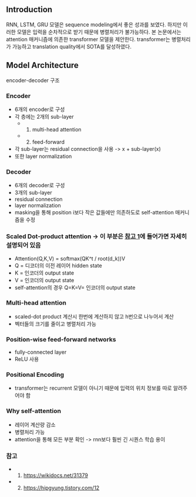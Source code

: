 ## Introduction

RNN, LSTM, GRU 모델은 sequence modeling에서 좋은 성과를 보였다.
하지만 이러한 모델은 입력을 순차적으로 받기 때문에 병렬처리가 불가능하다.
본 논문에서는 attention 매커니즘에 의존한 transformer 모델을 제안한다.
transformer는 병렬처리가 가능하고 translation quality에서 SOTA를 달성하였다. 

## Model Architecture

encoder-decoder 구조

### Encoder
- 6개의 encoder로 구성
- 각 층에는 2개의 sub-layer
  - 1) multi-head attention
  - 2) feed-forward
- 각 sub-layer는 residual connection을 사용 -> x + sub-layer(x)
- 또한 layer normalization

### Decoder
- 6개의 decoder로 구성
- 3개의 sub-layer
- residual connection
- layer normalization
- masking을 통해 position i보다 작은 값들에만 의존하도로 self-attention 매커니즘을 수정

### Scaled Dot-product attention -> 이 부분은 [참고 1](https://wikidocs.net/31379)에 들어가면 자세히 설명되어 있음
- Attention(Q,K,V) = softmax(QK^t / root(d_k))V
- Q = 디코더의 이전 레이어 hidden state
- K = 인코더의 output state
- V = 인코더의 output state
- self-attention의 경우 Q=K=V= 인코더의 output state

### Multi-head attention
- scaled-dot product 계산시 한번에 계산하지 않고 h번으로 나누어서 계산
- 벡터들의 크기를 줄이고 병렬처리 가능

### Position-wise feed-forward networks
- fully-connected layer
- ReLU 사용

### Positional Encoding
- transformer는 recurrent 모델이 아니기 때문에 입력의 위치 정보를 따로 알려주어야 함

### Why self-attention
- 레이어 계산량 감소
- 병렬처리 가능
- attention을 통해 모든 부분 확인 -> rnn보다 훨씬 긴 시퀀스 학습 용이



### 참고
- 1. https://wikidocs.net/31379
- 2. https://hipgyung.tistory.com/12
